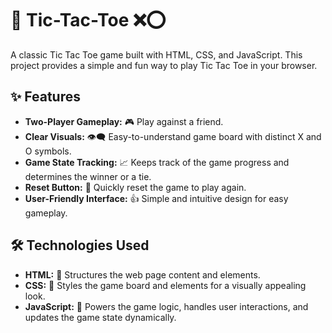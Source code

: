 # 🔲 Tic-Tac-Toe ❌⭕

A classic Tic Tac Toe game built with HTML, CSS, and JavaScript.  This project provides a simple and fun way to play Tic Tac Toe in your browser.

## ✨ Features

*   **Two-Player Gameplay:** 🎮 Play against a friend.
*   **Clear Visuals:** 👁️‍🗨️ Easy-to-understand game board with distinct X and O symbols.
*   **Game State Tracking:** 📈 Keeps track of the game progress and determines the winner or a tie.
*   **Reset Button:** 🔄 Quickly reset the game to play again.
*   **User-Friendly Interface:** 👍 Simple and intuitive design for easy gameplay.

## 🛠️ Technologies Used

*   **HTML:** 🧱 Structures the web page content and elements.
*   **CSS:** 🎨 Styles the game board and elements for a visually appealing look.
*   **JavaScript:** 🚀 Powers the game logic, handles user interactions, and updates the game state dynamically.

